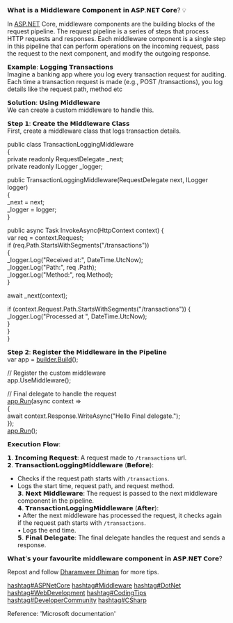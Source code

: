 𝗪𝗵𝗮𝘁 𝗶𝘀 𝗮 𝗠𝗶𝗱𝗱𝗹𝗲𝘄𝗮𝗿𝗲 𝗖𝗼𝗺𝗽𝗼𝗻𝗲𝗻𝘁 𝗶𝗻 𝗔𝗦𝗣.𝗡𝗘𝗧 𝗖𝗼𝗿𝗲? 💡  
  
In [ASP.NET](http://asp.net/) Core, middleware components are the building blocks of the request pipeline. The request pipeline is a series of steps that process HTTP requests and responses. Each middleware component is a single step in this pipeline that can perform operations on the incoming request, pass the request to the next component, and modify the outgoing response.  
  
𝗘𝘅𝗮𝗺𝗽𝗹𝗲: 𝗟𝗼𝗴𝗴𝗶𝗻𝗴 𝗧𝗿𝗮𝗻𝘀𝗮𝗰𝘁𝗶𝗼𝗻𝘀  
Imagine a banking app where you log every transaction request for auditing. Each time a transaction request is made (e.g., POST /transactions), you log details like the request path, method etc  
  
𝗦𝗼𝗹𝘂𝘁𝗶𝗼𝗻: 𝗨𝘀𝗶𝗻𝗴 𝗠𝗶𝗱𝗱𝗹𝗲𝘄𝗮𝗿𝗲  
We can create a custom middleware to handle this.  
  
𝗦𝘁𝗲𝗽 𝟭: 𝗖𝗿𝗲𝗮𝘁𝗲 𝘁𝗵𝗲 𝗠𝗶𝗱𝗱𝗹𝗲𝘄𝗮𝗿𝗲 𝗖𝗹𝗮𝘀𝘀  
First, create a middleware class that logs transaction details.  
  
public class TransactionLoggingMiddleware  
{  
private readonly RequestDelegate _next;  
private readonly ILogger<TransactionLoggingMiddleware> _logger;  
  
public TransactionLoggingMiddleware(RequestDelegate next, ILogger<TransactionLoggingMiddleware> logger)  
{  
_next = next;  
_logger = logger;  
}  
  
public async Task InvokeAsync(HttpContext context) {  
var req = context.Request;  
if (req.Path.StartsWithSegments("/transactions"))  
{  
_logger.Log("Received at:", DateTime.UtcNow);  
_logger.Log("Path:", req .Path);  
_logger.Log("Method:", req.Method);  
}  
  
await _next(context);  
  
if (context.Request.Path.StartsWithSegments("/transactions")) {  
_logger.Log("Processed at ", DateTime.UtcNow);  
}  
}  
}  
  
𝗦𝘁𝗲𝗽 𝟮: 𝗥𝗲𝗴𝗶𝘀𝘁𝗲𝗿 𝘁𝗵𝗲 𝗠𝗶𝗱𝗱𝗹𝗲𝘄𝗮𝗿𝗲 𝗶𝗻 𝘁𝗵𝗲 𝗣𝗶𝗽𝗲𝗹𝗶𝗻𝗲  
var app = [builder.Build](http://builder.build/)();  
  
// Register the custom middleware  
app.UseMiddleware<TransactionLoggingMiddleware>();  
  
// Final delegate to handle the request  
[app.Run](http://app.run/)(async context =>  
{  
await context.Response.WriteAsync("Hello Final delegate.");  
});  
[app.Run](http://app.run/)();  
  
𝗘𝘅𝗲𝗰𝘂𝘁𝗶𝗼𝗻 𝗙𝗹𝗼𝘄:  
  
𝟭. 𝗜𝗻𝗰𝗼𝗺𝗶𝗻𝗴 𝗥𝗲𝗾𝘂𝗲𝘀𝘁: A request made to `/transactions` url.  
𝟮. 𝗧𝗿𝗮𝗻𝘀𝗮𝗰𝘁𝗶𝗼𝗻𝗟𝗼𝗴𝗴𝗶𝗻𝗴𝗠𝗶𝗱𝗱𝗹𝗲𝘄𝗮𝗿𝗲 (𝗕𝗲𝗳𝗼𝗿𝗲):  
- Checks if the request path starts with `/transactions`.  
- Logs the start time, request path, and request method.  
𝟯. 𝗡𝗲𝘅𝘁 𝗠𝗶𝗱𝗱𝗹𝗲𝘄𝗮𝗿𝗲: The request is passed to the next middleware component in the pipeline.  
𝟰. 𝗧𝗿𝗮𝗻𝘀𝗮𝗰𝘁𝗶𝗼𝗻𝗟𝗼𝗴𝗴𝗶𝗻𝗴𝗠𝗶𝗱𝗱𝗹𝗲𝘄𝗮𝗿𝗲 (𝗔𝗳𝘁𝗲𝗿):  
• After the next middleware has processed the request, it checks again if the request path starts with `/transactions`.  
• Logs the end time.  
𝟱. 𝗙𝗶𝗻𝗮𝗹 𝗗𝗲𝗹𝗲𝗴𝗮𝘁𝗲: The final delegate handles the request and sends a response.  
  
𝗪𝗵𝗮𝘁'𝘀 𝘆𝗼𝘂𝗿 𝗳𝗮𝘃𝗼𝘂𝗿𝗶𝘁𝗲 𝗺𝗶𝗱𝗱𝗹𝗲𝘄𝗮𝗿𝗲 𝗰𝗼𝗺𝗽𝗼𝗻𝗲𝗻𝘁 𝗶𝗻 𝗔𝗦𝗣.𝗡𝗘𝗧 𝗖𝗼𝗿𝗲?  
  
Repost and follow [](https://www.linkedin.com/in/ACoAAAYQc64BSfg1Cn-5JmOosbn_8KDfOhy1dTE)[Dharamveer Dhiman](https://www.linkedin.com/in/dharamveer-dhiman-2120a62a/) for more tips.  
  
[hashtag#ASPNetCore](https://www.linkedin.com/feed/hashtag/?keywords=aspnetcore&highlightedUpdateUrns=urn%3Ali%3Aactivity%3A7275691989629550592) [hashtag#Middleware](https://www.linkedin.com/feed/hashtag/?keywords=middleware&highlightedUpdateUrns=urn%3Ali%3Aactivity%3A7275691989629550592) [hashtag#DotNet](https://www.linkedin.com/feed/hashtag/?keywords=dotnet&highlightedUpdateUrns=urn%3Ali%3Aactivity%3A7275691989629550592) [hashtag#WebDevelopment](https://www.linkedin.com/feed/hashtag/?keywords=webdevelopment&highlightedUpdateUrns=urn%3Ali%3Aactivity%3A7275691989629550592) [hashtag#CodingTips](https://www.linkedin.com/feed/hashtag/?keywords=codingtips&highlightedUpdateUrns=urn%3Ali%3Aactivity%3A7275691989629550592) [hashtag#DeveloperCommunity](https://www.linkedin.com/feed/hashtag/?keywords=developercommunity&highlightedUpdateUrns=urn%3Ali%3Aactivity%3A7275691989629550592) [hashtag#CSharp](https://www.linkedin.com/feed/hashtag/?keywords=csharp&highlightedUpdateUrns=urn%3Ali%3Aactivity%3A7275691989629550592)  
  
Reference: 'Microsoft documentation'